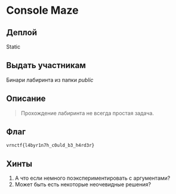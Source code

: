# Console Maze

## Деплой

Static

## Выдать участникам

  Бинари лабиринта из папки *public*

## Описание

> Прохождение лабиринта не всегда простая задача.

## Флаг
`vrnctf{l4byr1n7h_c0uld_b3_h4rd3r}`

## Хинты
1) А что если немного поэкспериментировать с аргументами?
2) Может быть есть некоторые неочевидные решения?
